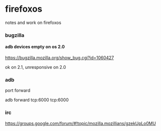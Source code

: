 firefoxos
=========

notes and work on firefoxos

### bugzilla

#### adb devices empty on os 2.0

https://bugzilla.mozilla.org/show_bug.cgi?id=1060427

ok on 2.1, unresponsive on 2.0

### adb

port forward

adb forward tcp:6000 tcp:6000

### irc

https://groups.google.com/forum/#!topic/mozilla.mozillians/gzekUpLo0MU

